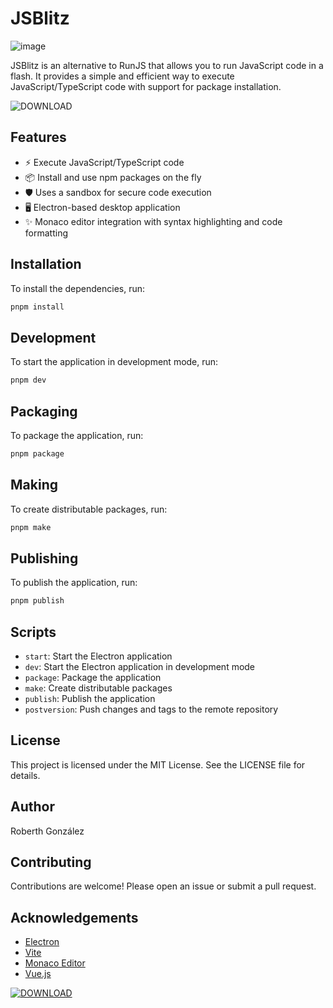 # JSBlitz

![image](https://github.com/user-attachments/assets/45dbee41-35a5-4a46-af13-6316d9a3bada)

JSBlitz is an alternative to RunJS that allows you to run JavaScript code in a flash. It provides a simple and efficient way to execute JavaScript/TypeScript code with support for package installation.

![DOWNLOAD](https://github.com/user-attachments/assets/0b711e06-b18a-4b41-961f-c9e4c31df8b4)

## Features

- ⚡ Execute JavaScript/TypeScript code
- 📦 Install and use npm packages on the fly
- 🛡️ Uses a sandbox for secure code execution
- 🖥️ Electron-based desktop application
- ✨ Monaco editor integration with syntax highlighting and code formatting

## Installation

To install the dependencies, run:

```sh
pnpm install
```

## Development

To start the application in development mode, run:

```sh
pnpm dev
```

## Packaging

To package the application, run:

```sh
pnpm package
```

## Making

To create distributable packages, run:

```sh
pnpm make
```

## Publishing

To publish the application, run:

```sh
pnpm publish
```

## Scripts

- `start`: Start the Electron application
- `dev`: Start the Electron application in development mode
- `package`: Package the application
- `make`: Create distributable packages
- `publish`: Publish the application
- `postversion`: Push changes and tags to the remote repository

## License

This project is licensed under the MIT License. See the LICENSE file for details.

## Author

Roberth González

## Contributing

Contributions are welcome! Please open an issue or submit a pull request.

## Acknowledgements

- [Electron](https://www.electronjs.org/)
- [Vite](https://vitejs.dev/)
- [Monaco Editor](https://microsoft.github.io/monaco-editor/)
- [Vue.js](https://vuejs.org/)


[![DOWNLOAD](ruta/a/tu/imagen/download.png)](https://github.com/roberthgnz/js-blitz/releases/download/v0.4.0/JSBlitz-0.4.0.Setup.exe)
